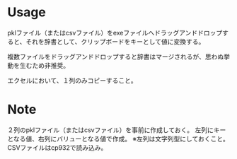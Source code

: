 # Usage

pklファイル（またはcsvファイル）をexeファイルへドラッグアンドドロップすると、それを辞書として、クリップボードをキーとして値に変換する。

複数ファイルをドラッグアンドドロップすると辞書はマージされるが、思わぬ挙動を生むため非推奨。

エクセルにおいて、１列のみコピーすること。

# Note

２列のpklファイル（またはcsvファイル）を事前に作成しておく。
左列にキーとなる値、右列にバリューとなる値で作成。
※左列は文字列型にしておくこと。CSVファイルはcp932で読み込み。